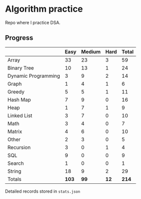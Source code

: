 # Algorithm practice

Repo where I practice DSA.

<!-- https://leetcode.com/l-ohman/ -->
<!-- todo: display the json data in some online visualization. -->

## Progress

<!-- scriptdivider -->
<!-- {'python': 163, 'javascript': 49, 'both': 7} -->

| |Easy|Medium|Hard|Total|
|-|-|-|-|-|
|Array|33|23|3|59|
|Binary Tree|10|13|1|24|
|Dynamic Programming|3|9|2|14|
|Graph|1|4|1|6|
|Greedy|5|5|1|11|
|Hash Map|7|9|0|16|
|Heap|1|7|1|9|
|Linked List|3|7|0|10|
|Math|3|4|0|7|
|Matrix|4|6|0|10|
|Other|2|3|0|5|
|Recursion|3|0|1|4|
|SQL|9|0|0|9|
|Search|1|0|0|1|
|String|18|9|2|29|
|Totals|**103**|**99**|**12**|**214**|
<!-- scriptdivider -->

Detailed records stored in `stats.json`
